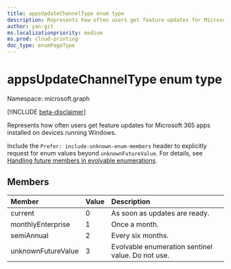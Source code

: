 ```yaml
---
title: appsUpdateChannelType enum type
description: Represents how often users get feature updates for Microsoft 365 apps installed on devices running Windows.
author: yan-git
ms.localizationpriority: medium
ms.prod: cloud-printing
doc_type: enumPageType
---
```


# appsUpdateChannelType enum type

Namespace: microsoft.graph

[!INCLUDE [beta-disclaimer](../../includes/beta-disclaimer.md)]

Represents how often users get feature updates for Microsoft 365 apps installed on devices running Windows.

Include the `Prefer: include-unknown-enum-members` header to explicitly request for enum values beyond `unknownFutureValue`. For details, see
[Handling future members in evolvable enumerations](/graph/best-practices-concept#handling-future-members-in-evolvable-enumerations).

## Members

|Member|Value|Description|
|:---|:---|:---|
|current|0| As soon as updates are ready.|
|monthlyEnterprise|1|Once a month.|
|semiAnnual|2|Every six months.|
|unknownFutureValue|3|Evolvable enumeration sentinel value. Do not use.|
